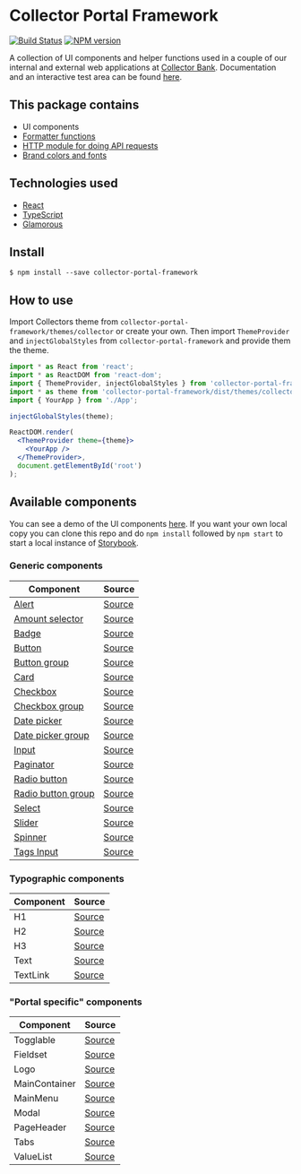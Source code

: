 # Collector Portal Framework

[![Build Status][travis-image]][travis-url]
[![NPM version][npm-image]][npm-url]

A collection of UI components and helper functions used in a couple of our internal and external web applications at [Collector Bank](https://www.collector.se/).
Documentation and an interactive test area can be found [here](https://collector-bank.github.io/collector-portal-framework/).


## This package contains

* UI components
* [Formatter functions](src/formatters.ts)
* [HTTP module for doing API requests](src/http.ts)
* [Brand colors and fonts](src/themes/collector.ts)


## Technologies used

* [React](https://reactjs.org/)
* [TypeScript](https://www.typescriptlang.org/)
* [Glamorous](https://glamorous.rocks/)


## Install

```
$ npm install --save collector-portal-framework
```


## How to use

Import Collectors theme from `collector-portal-framework/themes/collector` or create your own. Then import `ThemeProvider` and
`injectGlobalStyles` from `collector-portal-framework` and provide them the theme.

```jsx
import * as React from 'react';
import * as ReactDOM from 'react-dom';
import { ThemeProvider, injectGlobalStyles } from 'collector-portal-framework';
import * as theme from 'collector-portal-framework/dist/themes/collector';
import { YourApp } from './App';

injectGlobalStyles(theme);

ReactDOM.render(
  <ThemeProvider theme={theme}>
    <YourApp />
  </ThemeProvider>,
  document.getElementById('root')
);
```


## Available components

You can see a demo of the UI components [here](https://collector-bank.github.io/collector-portal-framework/). If you want your own local copy you can clone this repo and do `npm install` followed by `npm start` to start a local instance of [Storybook](https://storybook.js.org/).

### Generic components

| Component                                                          | Source                                                           |
|--------------------------------------------------------------------|------------------------------------------------------------------|
| [Alert](src/common/components/Alert/README.md)                     | [Source](src/common/components/Alert/index.tsx)                  |
| [Amount selector](src/common/components/AmountSelector/README.md)  | [Source](src/common/components/AmountSelector/index.tsx)         |
| [Badge](src/common/components/Badge/README.md)                     | [Source](src/common/components/Badge/index.tsx)                  |
| [Button](src/common/components/Button/README.md)                   | [Source](src/common/components/Button/index.tsx)                 |
| [Button group](src/common/components/Button/README.md)             | [Source](src/common/components/Button/ButtonGroup.tsx)           |
| [Card](src/common/components/Card/README.md)                       | [Source](src/common/components/Card/index.tsx)                   |
| [Checkbox](src/common/components/Checkbox/README.md)               | [Source](src/common/components/Checkbox/index.tsx)               |
| [Checkbox group](src/common/components/Checkbox/README.md)         | [Source](src/common/components/Checkbox/CheckboxGroup.tsx)       |
| [Date picker](src/common/components/DatePicker/README.md)          | [Source](src/common/components/DatePicker/index.tsx)             |
| [Date picker group](src/common/components/DatePicker/README.md)    | [Source](src/common/components/DatePicker/index.tsx)             |
| [Input](src/common/components/Input/README.md)                     | [Source](src/common/components/Input/index.tsx)                  |
| [Paginator](src/common/components/Paginator/README.md)             | [Source](src/common/components/Paginator/index.tsx)              |
| [Radio button](src/common/components/RadioButton/README.md)        | [Source](src/common/components/RadioButton/index.tsx)            |
| [Radio button group](src/common/components/RadioButton/README.md)  | [Source](src/common/components/RadioButton/RadioButtonGroup.tsx) |
| [Select](src/common/components/Select/README.md)                   | [Source](src/common/components/Select/index.tsx)                 |
| [Slider](src/common/components/Slider/README.md)                   | [Source](src/common/components/Slider/index.tsx)                 |
| [Spinner](src/common/components/Spinner/README.md)                 | [Source](src/common/components/Spinner/index.tsx)                |
| [Tags Input](src/common/components/TagsInput/README.md)            | [Source](src/common/components/TagsInput/index.tsx)              |

### Typographic components

| Component          | Source                                                           |
|--------------------|------------------------------------------------------------------|
| H1                 | [Source](src/common/typography/H1.tsx)                           |
| H2                 | [Source](src/common/typography/H2.tsx)                           |
| H3                 | [Source](src/common/typography/H3.tsx)                           |
| Text               | [Source](src/common/typography/Text.tsx)                         |
| TextLink           | [Source](src/common/typography/TextLink.tsx)                     |

### "Portal specific" components

| Component          | Source                                                           |
|--------------------|------------------------------------------------------------------|
| Togglable          | [Source](src/components/Togglable/index.tsx)                     |
| Fieldset           | [Source](src/components/Fieldset.tsx)                            |
| Logo               | [Source](src/components/Logo.tsx)                                |
| MainContainer      | [Source](src/components/MainContainer.tsx)                       |
| MainMenu           | [Source](src/components/MainMenu.tsx)                            |
| Modal              | [Source](src/components/Modal.tsx)                               |
| PageHeader         | [Source](src/components/PageHeader.tsx)                          |
| Tabs               | [Source](src/components/Tabs.tsx)                                |
| ValueList          | [Source](src/components/ValueList.tsx)                           |


[npm-url]: https://npmjs.org/package/collector-portal-framework
[npm-image]: https://badge.fury.io/js/collector-portal-framework.svg
[travis-image]: https://api.travis-ci.org/collector-bank/collector-portal-framework.svg
[travis-url]: https://travis-ci.org/collector-bank/collector-portal-framework
